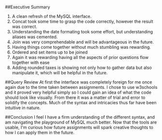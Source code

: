 
##Executive Summary
1. A clean refresh of the MySQL interface.
2. Concat took some time to grasp the code correctly, however the result was correct.
3. Understanding the date formating took some effort, but understanding aliases was cemented.
4. Join was very comprehendable and will be advantageous in the future. 
5. Having things come together without much stumbling was rewarding.
6. Ordered and set items up to be joined 
7. Again it was rewarding having all the aspects of prior questions flow together with ease
8. Adding rounded taxes is showing not only how to gather data but also manipulate it, which will be helpful in the future.

##Query Review
At first the interface was completely foreign for me once again due to the time taken between assignments.
I chose to use w3schools and it proved very helpful simply so I could gain an idea of what the code should look like visually. From there it was a matter of trial and error to solidify the concepts. Much of the syntax and intricacies thus far have been intuitive in nature.

##Conclusion
I feel I have a firm understanding of the different syntax, and am navigating the playground of MySQL much better. Now that the tools are usable, I'm curious how future assignments will spark creative thoughts to how I can apply them in the future.
